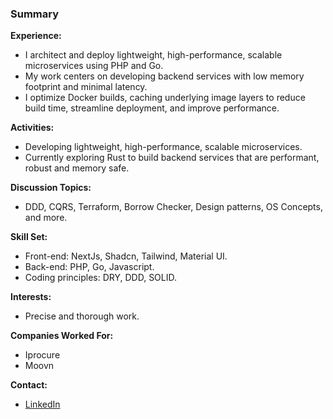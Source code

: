### Summary

**Experience:**  
- I architect and deploy lightweight, high-performance, scalable microservices using PHP and Go.
- My work centers on developing backend services with low memory footprint and minimal latency.
- I optimize Docker builds, caching underlying image layers to reduce build time, streamline deployment, and improve performance.

**Activities:**
- Developing lightweight, high-performance, scalable microservices.
- Currently exploring Rust to build backend services that are performant, robust and memory safe.

**Discussion Topics:**  
- DDD, CQRS, Terraform, Borrow Checker, Design patterns, OS Concepts, and more.

**Skill Set:**  
- Front-end: NextJs, Shadcn, Tailwind, Material UI.
- Back-end: PHP, Go, Javascript.
- Coding principles: DRY, DDD, SOLID.

**Interests:**  
- Precise and thorough work.

**Companies Worked For:**
- Iprocure
- Moovn

**Contact:**  
- [LinkedIn](https://www.linkedin.com/in/basil-ndonga/)
